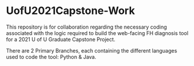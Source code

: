 # UofU2021Capstone-Work
This repository is for collaboration regarding the necessary coding associated with the logic required to build the web-facing FH diagnosis tool for a 2021 U of U Graduate Capstone Project.

There are 2 Primary Branches, each containing the different languages used to code the tool: Python & Java.
